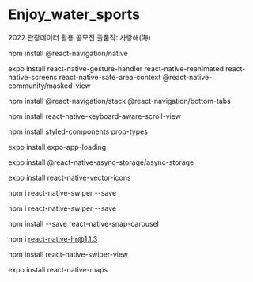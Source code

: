 # Enjoy_water_sports

2022 관광데이터 활용 공모전 출품작: 사랑해(海)

npm install @react-navigation/native

expo install react-native-gesture-handler react-native-reanimated react-native-screens react-native-safe-area-context @react-native-community/masked-view

npm install @react-navigation/stack @react-navigation/bottom-tabs

npm install react-native-keyboard-aware-scroll-view

npm install styled-components prop-types

expo install expo-app-loading

expo install @react-native-async-storage/async-storage

expo install react-native-vector-icons

npm i react-native-swiper --save

npm i react-native-swiper --save

npm install --save react-native-snap-carousel

npm i react-native-hr@1.1.3

npm install react-native-swiper-view

expo install react-native-maps
